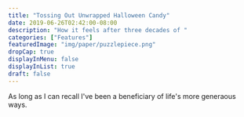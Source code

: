 ```yaml
---
title: "Tossing Out Unwrapped Halloween Candy"
date: 2019-06-26T02:42:00-08:00
description: "How it feels after three decades of "
categories: ["Features"]
featuredImage: "img/paper/puzzlepiece.png"
dropCap: true
displayInMenu: false
displayInList: true
draft: false
---
```


As long as I can recall I've been a beneficiary of life's more generaous ways.  
